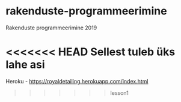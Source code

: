 # rakenduste-programmeerimine
Rakenduste programmeerimine 2019

<<<<<<< HEAD
Sellest tuleb üks lahe asi
=======
Heroku - https://royaldetailing.herokuapp.com/index.html
>>>>>>> lesson1
